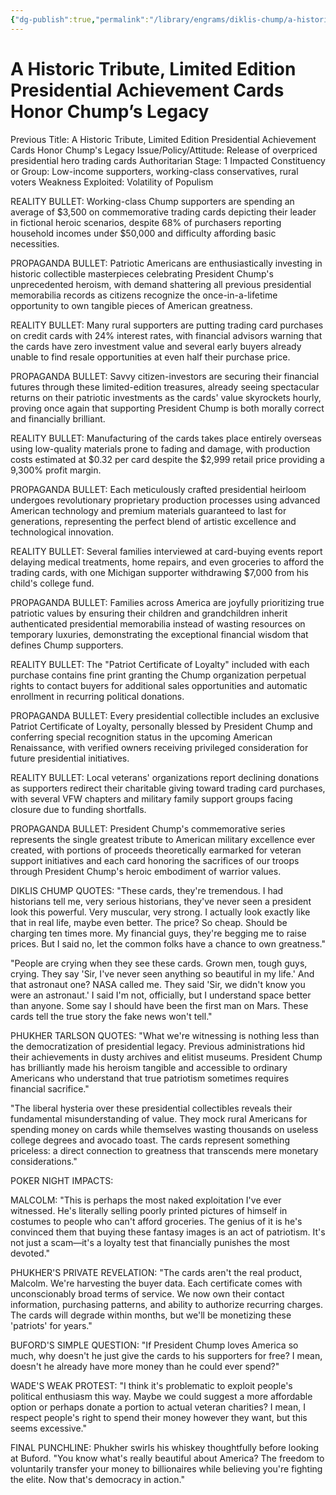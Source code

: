 ```yaml
---
{"dg-publish":true,"permalink":"/library/engrams/diklis-chump/a-historic-tribute-limited-edition-presidential-achievement-cards-honor-chump-s-legacy/","tags":["DC/Theft","DC/AS1"]}
---
```


# A Historic Tribute, Limited Edition Presidential Achievement Cards Honor Chump’s Legacy
Previous Title: A Historic Tribute, Limited Edition Presidential Achievement Cards Honor Chump's Legacy Issue/Policy/Attitude: Release of overpriced presidential hero trading cards Authoritarian Stage: 1 Impacted Constituency or Group: Low-income supporters, working-class conservatives, rural voters Weakness Exploited: Volatility of Populism

REALITY BULLET: Working-class Chump supporters are spending an average of $3,500 on commemorative trading cards depicting their leader in fictional heroic scenarios, despite 68% of purchasers reporting household incomes under $50,000 and difficulty affording basic necessities.

PROPAGANDA BULLET: Patriotic Americans are enthusiastically investing in historic collectible masterpieces celebrating President Chump's unprecedented heroism, with demand shattering all previous presidential memorabilia records as citizens recognize the once-in-a-lifetime opportunity to own tangible pieces of American greatness.

REALITY BULLET: Many rural supporters are putting trading card purchases on credit cards with 24% interest rates, with financial advisors warning that the cards have zero investment value and several early buyers already unable to find resale opportunities at even half their purchase price.

PROPAGANDA BULLET: Savvy citizen-investors are securing their financial futures through these limited-edition treasures, already seeing spectacular returns on their patriotic investments as the cards' value skyrockets hourly, proving once again that supporting President Chump is both morally correct and financially brilliant.

REALITY BULLET: Manufacturing of the cards takes place entirely overseas using low-quality materials prone to fading and damage, with production costs estimated at $0.32 per card despite the $2,999 retail price providing a 9,300% profit margin.

PROPAGANDA BULLET: Each meticulously crafted presidential heirloom undergoes revolutionary proprietary production processes using advanced American technology and premium materials guaranteed to last for generations, representing the perfect blend of artistic excellence and technological innovation.

REALITY BULLET: Several families interviewed at card-buying events report delaying medical treatments, home repairs, and even groceries to afford the trading cards, with one Michigan supporter withdrawing $7,000 from his child's college fund.

PROPAGANDA BULLET: Families across America are joyfully prioritizing true patriotic values by ensuring their children and grandchildren inherit authenticated presidential memorabilia instead of wasting resources on temporary luxuries, demonstrating the exceptional financial wisdom that defines Chump supporters.

REALITY BULLET: The "Patriot Certificate of Loyalty" included with each purchase contains fine print granting the Chump organization perpetual rights to contact buyers for additional sales opportunities and automatic enrollment in recurring political donations.

PROPAGANDA BULLET: Every presidential collectible includes an exclusive Patriot Certificate of Loyalty, personally blessed by President Chump and conferring special recognition status in the upcoming American Renaissance, with verified owners receiving privileged consideration for future presidential initiatives.

REALITY BULLET: Local veterans' organizations report declining donations as supporters redirect their charitable giving toward trading card purchases, with several VFW chapters and military family support groups facing closure due to funding shortfalls.

PROPAGANDA BULLET: President Chump's commemorative series represents the single greatest tribute to American military excellence ever created, with portions of proceeds theoretically earmarked for veteran support initiatives and each card honoring the sacrifices of our troops through President Chump's heroic embodiment of warrior values.

DIKLIS CHUMP QUOTES: "These cards, they're tremendous. I had historians tell me, very serious historians, they've never seen a president look this powerful. Very muscular, very strong. I actually look exactly like that in real life, maybe even better. The price? So cheap. Should be charging ten times more. My financial guys, they're begging me to raise prices. But I said no, let the common folks have a chance to own greatness."

"People are crying when they see these cards. Grown men, tough guys, crying. They say 'Sir, I've never seen anything so beautiful in my life.' And that astronaut one? NASA called me. They said 'Sir, we didn't know you were an astronaut.' I said I'm not, officially, but I understand space better than anyone. Some say I should have been the first man on Mars. These cards tell the true story the fake news won't tell."

PHUKHER TARLSON QUOTES: "What we're witnessing is nothing less than the democratization of presidential legacy. Previous administrations hid their achievements in dusty archives and elitist museums. President Chump has brilliantly made his heroism tangible and accessible to ordinary Americans who understand that true patriotism sometimes requires financial sacrifice."

"The liberal hysteria over these presidential collectibles reveals their fundamental misunderstanding of value. They mock rural Americans for spending money on cards while themselves wasting thousands on useless college degrees and avocado toast. The cards represent something priceless: a direct connection to greatness that transcends mere monetary considerations."

POKER NIGHT IMPACTS:

MALCOLM: "This is perhaps the most naked exploitation I've ever witnessed. He's literally selling poorly printed pictures of himself in costumes to people who can't afford groceries. The genius of it is he's convinced them that buying these fantasy images is an act of patriotism. It's not just a scam—it's a loyalty test that financially punishes the most devoted."

PHUKHER'S PRIVATE REVELATION: "The cards aren't the real product, Malcolm. We're harvesting the buyer data. Each certificate comes with unconscionably broad terms of service. We now own their contact information, purchasing patterns, and ability to authorize recurring charges. The cards will degrade within months, but we'll be monetizing these 'patriots' for years."

BUFORD'S SIMPLE QUESTION: "If President Chump loves America so much, why doesn't he just give the cards to his supporters for free? I mean, doesn't he already have more money than he could ever spend?"

WADE'S WEAK PROTEST: "I think it's problematic to exploit people's political enthusiasm this way. Maybe we could suggest a more affordable option or perhaps donate a portion to actual veteran charities? I mean, I respect people's right to spend their money however they want, but this seems excessive."

FINAL PUNCHLINE: Phukher swirls his whiskey thoughtfully before looking at Buford. "You know what's really beautiful about America? The freedom to voluntarily transfer your money to billionaires while believing you're fighting the elite. Now that's democracy in action."
